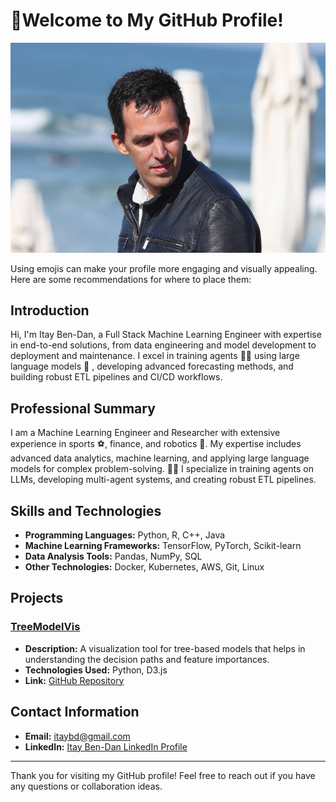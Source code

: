 <!--
!# PersonalViews
!# My views regarding different aspects of life.  Trying to reflect data centric approach together with robust reasoning methods 
-->

# 🙋Welcome to My GitHub Profile!
![Profile Photo](https://github.com/bdi2357/bdi2357/blob/main/itay_2.jpg) <!-- Replace with your actual photo URL -->

Using emojis can make your profile more engaging and visually appealing. Here are some recommendations for where to place them:

## Introduction
Hi, I'm Itay Ben-Dan, a Full Stack Machine Learning Engineer with expertise in end-to-end solutions, from data engineering and model development to deployment and maintenance. I excel in training agents 🕵️‍♂️  using large language models 🦙 , developing advanced forecasting methods, and building robust ETL pipelines and CI/CD workflows. 

## Professional Summary
I am a Machine Learning Engineer and Researcher with extensive experience in sports ⚽, finance, and robotics 🤖.  My expertise includes advanced data analytics, machine learning, and applying large language models for complex problem-solving. 🧠🔧 I specialize in training agents on LLMs, developing multi-agent systems, and creating robust ETL pipelines. 

## Skills and Technologies
- **Programming Languages:** Python, R, C++, Java
- **Machine Learning Frameworks:** TensorFlow, PyTorch, Scikit-learn
- **Data Analysis Tools:** Pandas, NumPy, SQL
- **Other Technologies:** Docker, Kubernetes, AWS, Git, Linux

## Projects

### [TreeModelVis](https://github.com/bdi2357/TreeModelVis)
- **Description:** A visualization tool for tree-based models that helps in understanding the decision paths and feature importances.
- **Technologies Used:** Python, D3.js
- **Link:** [GitHub Repository](https://github.com/bdi2357/TreeModelVis)

## Contact Information
- **Email:** itaybd@gmail.com
- **LinkedIn:** [Itay Ben-Dan LinkedIn Profile](https://www.linkedin.com/in/yourprofile)

---

Thank you for visiting my GitHub profile! Feel free to reach out if you have any questions or collaboration ideas.
